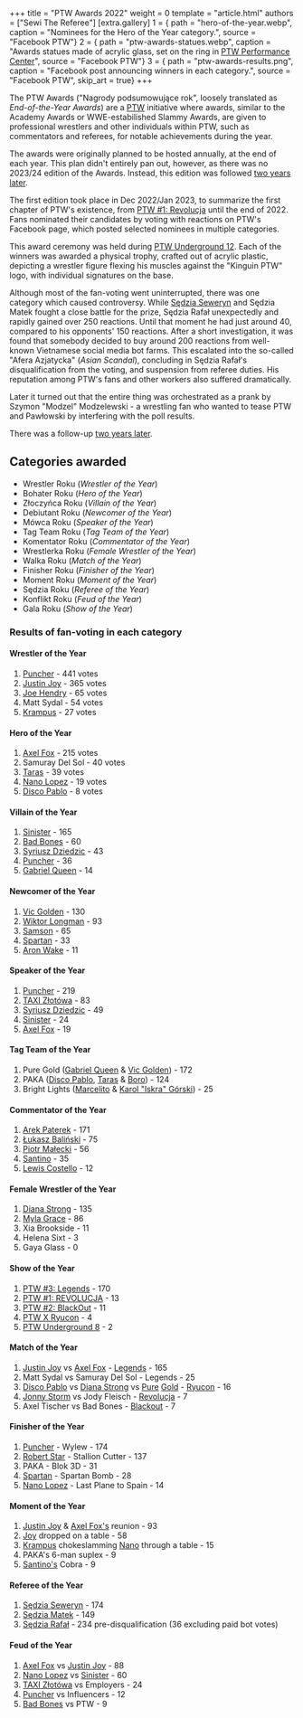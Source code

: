 +++
title = "PTW Awards 2022"
weight = 0
template = "article.html"
authors = ["Sewi The Referee"]
[extra.gallery]
1 = { path = "hero-of-the-year.webp", caption = "Nominees for the Hero of the Year category.", source = "Facebook PTW"}
2 = { path = "ptw-awards-statues.webp", caption = "Awards statues made of acrylic glass, set on the ring in [PTW Performance Center](@/v/ptw-targowa.md)", source = "Facebook PTW"}
3 = { path = "ptw-awards-results.png", caption = "Facebook post announcing winners in each category.", source = "Facebook PTW", skip_art = true}
+++

The PTW Awards ("Nagrody podsumowujące rok", loosely translated as _End-of-the-Year Awards_) are a [PTW](@/o/ptw.md) initiative where awards, similar to the Academy Awards or WWE-estabilished Slammy Awards, are given to professional wrestlers and other individuals within PTW, such as commentators and referees, for notable achievements during the year.

<!-- more -->

The awards were originally planned to be hosted annually, at the end of each year. This plan didn't entirely pan out, however, as there was no 2023/24 edition of the Awards. Instead, this edition was followed [two years later](@/a/ptw-awards-2024.md).

The first edition took place in Dec 2022/Jan 2023, to summarize the first chapter of PTW's existence, from [PTW #1: Revolucja](@/e/ptw/2021-10-09-ptw-1-revolucja.md) until the end of 2022.
Fans nominated their candidates by voting with reactions on PTW's Facebook page, which posted selected nominees in multiple categories.

This award ceremony was held during [PTW Underground 12](@/e/ptw/2023-02-26-ptw-underground-12.md).
Each of the winners was awarded a physical trophy, crafted out of acrylic plastic, depicting a wrestler figure flexing his muscles against the "Kinguin PTW" logo, with individual signatures on the base.

Although most of the fan-voting went uninterrupted, there was one category which caused controversy.
While [Sędzia Seweryn](@/w/sedzia-seweryn.md) and Sędzia Matek fought a close battle for the prize, Sędzia Rafał unexpectedly and rapidly gained over 250 reactions.
Until that moment he had just around 40, compared to his opponents' 150 reactions.
After a short investigation, it was found that somebody decided to buy around 200 reactions from well-known Vietnamese social media bot farms.
This escalated into the so-called "Afera Azjatycka" (_Asian Scandal_), concluding in Sędzia Rafał's disqualification from the voting, and suspension from referee duties.
His reputation among PTW's fans and other workers also suffered dramatically.

Later it turned out that the entire thing was orchestrated as a prank by Szymon "Modzel" Modzelewski - a wrestling fan who wanted to tease PTW and Pawłowski by interfering with the poll results.

There was a follow-up [two years later](@/a/ptw-awards-2024.md).

## Categories awarded

- Wrestler Roku (_Wrestler of the Year_)
- Bohater Roku (_Hero of the Year_)
- Złoczyńca Roku (_Villain of the Year_)
- Debiutant Roku (_Newcomer of the Year_)
- Mówca Roku (_Speaker of the Year_)
- Tag Team Roku (_Tag Team of the Year_)
- Komentator Roku (_Commentator of the Year_)
- Wrestlerka Roku (_Female Wrestler of the Year_)
- Walka Roku (_Match of the Year_)
- Finisher Roku (_Finisher of the Year_)
- Moment Roku (_Moment of the Year_)
- Sędzia Roku (_Referee of the Year_)
- Konflikt Roku (_Feud of the Year_)
- Gala Roku (_Show of the Year_)

### Results of fan-voting in each category

#### Wrestler of the Year

1. [Puncher](@/w/puncher.md) - 441 votes
2. [Justin Joy](@/w/justin-joy.md) - 365 votes
3. [Joe Hendry](@/w/joe-hendry.md) - 65 votes
4. Matt Sydal - 54 votes
5. [Krampus](@/w/krampus.md) - 27 votes

#### Hero of the Year

1. [Axel Fox](@/w/axel-fox.md) - 215 votes
2. Samuray Del Sol - 40 votes
3. [Taras](@/w/taras.md) - 39 votes
4. [Nano Lopez](@/w/nano-lopez.md) - 19 votes
5. [Disco Pablo](@/w/disco-pablo.md) - 8 votes

#### Villain of the Year

1. [Sinister](@/w/sinister.md) - 165
2. [Bad Bones](@/w/bad-bones.md) - 60
3. [Syriusz Dziedzic](@/w/dziedzic.md) - 43
4. [Puncher](@/w/puncher.md) - 36
5. [Gabriel Queen](@/w/gabriel-queen.md) - 14

#### Newcomer of the Year

1. [Vic Golden](@/w/vic-golden.md) - 130
2. [Wiktor Longman](@/w/wiktor-longman.md) - 93
3. [Samson](@/w/samson.md) - 65
4. [Spartan](@/w/spartan.md) - 33
5. [Aron Wake](@/w/aron-wake.md) - 11

#### Speaker of the Year

1. [Puncher](@/w/puncher.md) - 219
2. [TAXI Złotówa](@/w/taxi-zlotowa.md) - 83
3. [Syriusz Dziedzic](@/w/dziedzic.md) - 49
4. [Sinister](@/w/sinister.md) - 24
5. [Axel Fox](@/w/axel-fox.md) - 19

#### Tag Team of the Year

1. Pure Gold ([Gabriel Queen](@/w/gabriel-queen.md) & [Vic Golden](@/w/vic-golden.md)) - 172
2. PAKA ([Disco Pablo](@/w/disco-pablo.md), [Taras](@/w/taras.md) & [Boro](@/w/boro.md)) - 124
3. Bright Lights ([Marcelito](@/w/marcelito.md) & [Karol "Iskra" Górski](@/w/iskra.md)) - 25

#### Commentator of the Year

1. [Arek Paterek](@/w/arek-paterek.md) - 171
2. [Łukasz Baliński](@/w/lukasz-balinski.md) - 75
3. [Piotr Małecki](@/w/piotr-malecki.md) - 56
4. [Santino](@/w/santino.md) - 35
5. [Lewis Costello](@/w/lewis-costello.md) - 12

#### Female Wrestler of the Year

1. [Diana Strong](@/w/diana-strong.md) - 135
2. [Myla Grace](@/w/myla-grace.md) - 86
3. Xia Brookside - 11
4. Helena Sixt - 3
5. Gaya Glass - 0

#### Show of the Year

1. [PTW #3: Legends](@/e/ptw/2022-11-26-ptw-3-legends.md) - 170
2. [PTW #1: REVOLUCJA](@/e/ptw/2021-10-09-ptw-1-revolucja.md) - 13
3. [PTW #2: BlackOut](@/e/ptw/2022-02-19-ptw-2-blackout.md) - 11
4. [PTW X Ryucon](@/e/ptw/2022-07-31-ptw-x-ryucon.md) - 4
5. [PTW Underground 8](@/e/ptw/2022-09-25-ptw-underground-8.md) - 2

#### Match of the Year

1. [Justin Joy](@/w/justin-joy.md) vs [Axel Fox](@/w/axel-fox.md) - [Legends](@/e/ptw/2022-11-26-ptw-3-legends.md) - 165
2. Matt Sydal vs Samuray Del Sol - Legends - 25
3. [Disco Pablo](@/w/disco-pablo.md) vs [Diana Strong](@/w/diana-strong.md) vs [Pure](@/w/gabriel-queen.md) [Gold](@/w/vic-golden.md) - [Ryucon](@/e/ptw/2022-07-31-ptw-x-ryucon.md) - 16
4. [Jonny Storm](@/w/jonny-storm.md) vs Jody Fleisch - [Revolucja](@/e/ptw/2021-10-09-ptw-1-revolucja.md) - 7
5. Axel Tischer vs Bad Bones - [Blackout](@/e/ptw/2022-02-19-ptw-2-blackout.md) - 7

#### Finisher of the Year

1. [Puncher](@/w/puncher.md) - Wylew - 174
2. [Robert Star](@/w/robert-star.md) - Stallion Cutter - 137
3. PAKA - Blok 3D - 31
4. [Spartan](@/w/spartan.md) - Spartan Bomb - 28
5. [Nano Lopez](@/w/nano-lopez.md) - Last Plane to Spain - 14

#### Moment of the Year

1. [Justin Joy](@/w/justin-joy.md) & [Axel Fox's](@/w/axel-fox.md) reunion - 93
2. [Joy](@/w/justin-joy.md) dropped on a table - 58
3. [Krampus](@/w/krampus.md) chokeslamming [Nano](@/w/nano-lopez.md) through a table - 15
4. PAKA's 6-man suplex - 9
5. [Santino's](@/w/santino.md) Cobra - 9

#### Referee of the Year

1. [Sędzia Seweryn](@/w/sedzia-seweryn.md) - 174
2. [Sędzia Matek](@/w/sedzia-matek.md) - 149
3. [Sędzia Rafał](@/w/alex-brave.md) - 234 pre-disqualification (36 excluding paid bot votes)

#### Feud of the Year

1. [Axel Fox](@/w/axel-fox.md) vs [Justin Joy](@/w/justin-joy.md) - 88
2. [Nano Lopez](@/w/nano-lopez.md) vs [Sinister](@/w/sinister.md) - 60
3. [TAXI Złotówa](@/w/taxi-zlotowa.md) vs Employers - 24
4. [Puncher](@/w/puncher.md) vs Influencers - 12
5. [Bad Bones](@/w/bad-bones.md) vs PTW - 9
